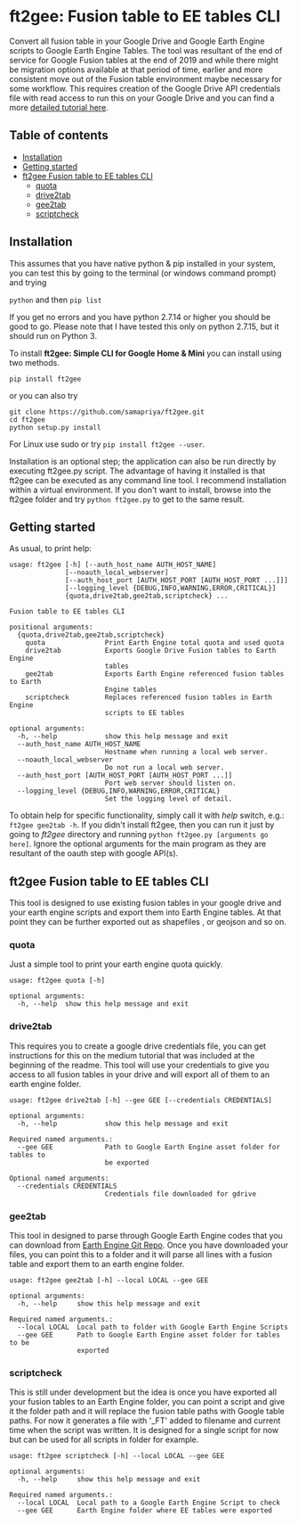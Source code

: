# ft2gee: Fusion table to EE tables CLI
Convert all fusion table in your Google Drive and Google Earth Engine scripts to Google Earth Engine Tables. The tool was resultant of the end of service for Google Fusion tables at the end of 2019 and while there might be migration options available at that period of time, earlier and more consistent move out of the Fusion table environment maybe necessary for some workflow. This requires creation of the Google Drive API credentials file with read access to run this on your Google Drive and you can find a more [detailed tutorial here]().

## Table of contents
* [Installation](#installation)
* [Getting started](#getting-started)
* [ft2gee Fusion table to EE tables CLI](#ft2gee-fusion-table-to-ee-tables-cli)
    * [quota](#quota)
    * [drive2tab](#drive2tab)
    * [gee2tab](#gee2tab)
    * [scriptcheck](#scriptcheck)

## Installation
This assumes that you have native python & pip installed in your system, you can test this by going to the terminal (or windows command prompt) and trying

```python``` and then ```pip list```

If you get no errors and you have python 2.7.14 or higher you should be good to go. Please note that I have tested this only on python 2.7.15, but it should run on Python 3.

To install **ft2gee: Simple CLI for Google Home & Mini** you can install using two methods.

```pip install ft2gee```

or you can also try

```
git clone https://github.com/samapriya/ft2gee.git
cd ft2gee
python setup.py install
```
For Linux use sudo or try ```pip install ft2gee --user```.

Installation is an optional step; the application can also be run directly by executing ft2gee.py script. The advantage of having it installed is that ft2gee can be executed as any command line tool. I recommend installation within a virtual environment. If you don't want to install, browse into the ft2gee folder and try ```python ft2gee.py``` to get to the same result.


## Getting started

As usual, to print help:

```
usage: ft2gee [-h] [--auth_host_name AUTH_HOST_NAME]
              [--noauth_local_webserver]
              [--auth_host_port [AUTH_HOST_PORT [AUTH_HOST_PORT ...]]]
              [--logging_level {DEBUG,INFO,WARNING,ERROR,CRITICAL}]
              {quota,drive2tab,gee2tab,scriptcheck} ...

Fusion table to EE tables CLI

positional arguments:
  {quota,drive2tab,gee2tab,scriptcheck}
    quota               Print Earth Engine total quota and used quota
    drive2tab           Exports Google Drive Fusion tables to Earth Engine
                        tables
    gee2tab             Exports Earth Engine referenced fusion tables to Earth
                        Engine tables
    scriptcheck         Replaces referenced fusion tables in Earth Engine
                        scripts to EE tables

optional arguments:
  -h, --help            show this help message and exit
  --auth_host_name AUTH_HOST_NAME
                        Hostname when running a local web server.
  --noauth_local_webserver
                        Do not run a local web server.
  --auth_host_port [AUTH_HOST_PORT [AUTH_HOST_PORT ...]]
                        Port web server should listen on.
  --logging_level {DEBUG,INFO,WARNING,ERROR,CRITICAL}
                        Set the logging level of detail.
```

To obtain help for specific functionality, simply call it with _help_ switch, e.g.: `ft2gee gee2tab -h`. If you didn't install ft2gee, then you can run it just by going to *ft2gee* directory and running `python ft2gee.py [arguments go here]`. Ignore the optional arguments for the main program as they are resultant of the oauth step with google API(s).

## ft2gee Fusion table to EE tables CLI
This tool is designed to use existing fusion tables in your google drive and your earth engine scripts and export them into Earth Engine tables. At that point they can be further exported out as shapefiles , or geojson and so on.

### quota
Just a simple tool to print your earth engine quota quickly.

```
usage: ft2gee quota [-h]

optional arguments:
  -h, --help  show this help message and exit
```

### drive2tab
This requires you to create a google drive credentials file, you can get instructions for this on the medium tutorial that was included at the beginning of the readme. This tool will use your credentials to give you access to all fusion tables in your drive and will export all of them to an earth engine folder.

```
usage: ft2gee drive2tab [-h] --gee GEE [--credentials CREDENTIALS]

optional arguments:
  -h, --help            show this help message and exit

Required named arguments.:
  --gee GEE             Path to Google Earth Engine asset folder for tables to
                        be exported

Optional named arguments:
  --credentials CREDENTIALS
                        Credentials file downloaded for gdrive
```

### gee2tab
This tool in designed to parse through Google Earth Engine codes that you can download from [Earth Engine Git Repo](https://earthengine.googlesource.com/). Once you have downloaded your files, you can point this to a folder and it will parse all lines with a fusion table and export them to an earth engine folder.

```
usage: ft2gee gee2tab [-h] --local LOCAL --gee GEE

optional arguments:
  -h, --help     show this help message and exit

Required named arguments.:
  --local LOCAL  Local path to folder with Google Earth Engine Scripts
  --gee GEE      Path to Google Earth Engine asset folder for tables to be
                 exported
```

### scriptcheck
This is still under development but the idea is once you have exported all your fusion tables to an Earth Engine folder, you can point a script and give it the folder path and it will replace the fusion table paths with Google table paths. For now it generates a file with '_FT' added to filename and current time when the script was written. It is designed for a single script for now but can be used for all scripts in folder for example.

```
usage: ft2gee scriptcheck [-h] --local LOCAL --gee GEE

optional arguments:
  -h, --help     show this help message and exit

Required named arguments.:
  --local LOCAL  Local path to a Google Earth Engine Script to check
  --gee GEE      Earth Engine folder where EE tables were exported
```
